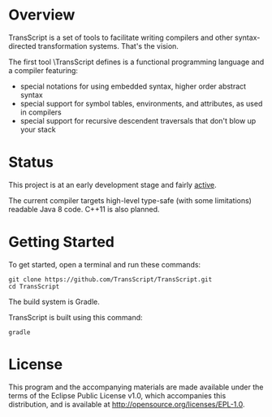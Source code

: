 Overview
========

TransScript is a set of tools to facilitate writing compilers and other syntax-directed transformation systems. That's the vision. 

The first tool \TransScript defines is a functional programming language and a compiler featuring:

* special notations for using embedded syntax, higher order abstract syntax
* special support for symbol tables, environments, and attributes, as used in compilers
* special support for recursive descendent traversals that don't blow up your stack

Status
======

This project is at an early development stage and fairly [active](https://github.com/TransScript/TransScript/pulse). 

The current compiler targets high-level type-safe (with some limitations) readable Java 8 code. C++11 is also planned.

Getting Started
===============

To get started, open a terminal and run these commands:

    git clone https://github.com/TransScript/TransScript.git
    cd TransScript
    
The build system is Gradle.  

TransScript is built using this command:

    gradle

License
=======

This program and the accompanying materials are made available under the terms of the Eclipse Public License v1.0, 
which accompanies this distribution, and is available at http://opensource.org/licenses/EPL-1.0.
